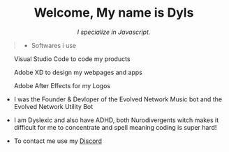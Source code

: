
<h1 align="center">Welcome, My name is Dyls</h1>
<p align="center"><i>I specialize in Javascript.</i></p>

>- Softwares i use
<ul>Visual Studio Code to code my products</ul>
<ul>Adobe XD to design my webpages and apps</ul>
<ul>Adobe After Effects for my Logos</ul>


- I was the Founder & Devloper of the Evolved Network Music bot and the Evolved Network Utility Bot

- I am Dyslexic and also have ADHD, both Nurodivergents witch makes it difficult for me to concentrate and spell meaning coding is super hard!

- To contact me use my [Discord](https://discord.com/widget?id=867806168897945630&theme=dark)

<!---
Dev-Dyls/Dev-Dyls is a ✨ special ✨ repository because its `README.md` (this file) appears on your GitHub profile.
You can click the Preview link to take a look at your changes.
--->
